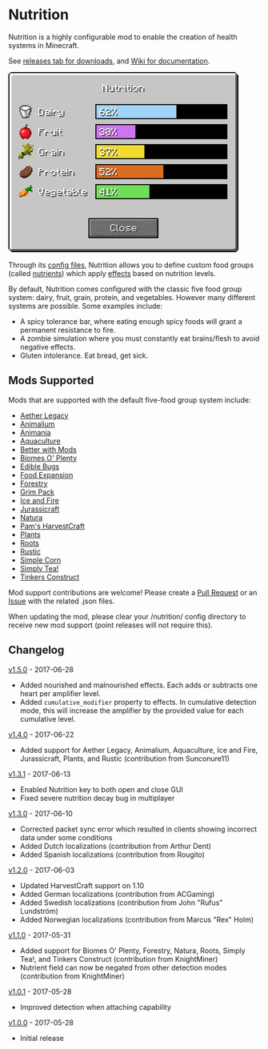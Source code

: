 # Nutrition

Nutrition is a highly configurable mod to enable the creation of health systems in Minecraft.

See [releases tab for downloads](https://github.com/WesCook/Nutrition/releases), and [Wiki for documentation](https://github.com/WesCook/Nutrition/wiki).

![Nutrition GUI](screenshots/gui.png "Nutrition GUI")

Through its [config files](https://github.com/WesCook/Nutrition/wiki/Configuration), Nutrition allows you to define custom food groups (called [nutrients](https://github.com/WesCook/Nutrition/wiki/Nutrients)) which apply [effects](https://github.com/WesCook/Nutrition/wiki/Effects) based on nutrition levels.

By default, Nutrition comes configured with the classic five food group system: dairy, fruit, grain, protein, and vegetables.  However many different systems are possible.  Some examples include:

* A spicy tolerance bar, where eating enough spicy foods will grant a permanent resistance to fire.
* A zombie simulation where you must constantly eat brains/flesh to avoid negative effects.
* Gluten intolerance.  Eat bread, get sick.

## Mods Supported

Mods that are supported with the default five-food group system include:

* [Aether Legacy](https://minecraft.curseforge.com/projects/aether-legacy)
* [Animalium](https://minecraft.curseforge.com/projects/animalium)
* [Animania](https://minecraft.curseforge.com/projects/animania)
* [Aquaculture](https://minecraft.curseforge.com/projects/aquaculture)
* [Better with Mods](https://minecraft.curseforge.com/projects/better-with-mods)
* [Biomes O' Plenty](https://minecraft.curseforge.com/projects/biomes-o-plenty)
* [Edible Bugs](https://minecraft.curseforge.com/projects/edible-bugs)
* [Food Expansion](https://minecraft.curseforge.com/projects/food-expansion)
* [Forestry](https://minecraft.curseforge.com/projects/forestry)
* [Grim Pack](https://minecraft.curseforge.com/projects/grim-pack)
* [Ice and Fire](https://minecraft.curseforge.com/projects/ice-and-fire-dragons-in-a-whole-new-light)
* [Jurassicraft](https://minecraft.curseforge.com/projects/jurassicraft2)
* [Natura](https://minecraft.curseforge.com/projects/natura)
* [Pam's HarvestCraft](https://minecraft.curseforge.com/projects/pams-harvestcraft)
* [Plants](https://minecraft.curseforge.com/projects/plants)
* [Roots](https://minecraft.curseforge.com/projects/roots)
* [Rustic](https://minecraft.curseforge.com/projects/rustic)
* [Simple Corn](https://minecraft.curseforge.com/projects/simple-corn)
* [Simply Tea!](https://minecraft.curseforge.com/projects/simply-tea)
* [Tinkers Construct](https://minecraft.curseforge.com/projects/tinkers-construct)

Mod support contributions are welcome!  Please create a [Pull Request](https://github.com/WesCook/Nutrition/pulls) or an [Issue](https://github.com/WesCook/Nutrition/issues) with the related .json files.

When updating the mod, please clear your /nutrition/ config directory to receive new mod support (point releases will not require this).

## Changelog

[v1.5.0](https://github.com/WesCook/Nutrition/releases/tag/v1.5.0) - 2017-06-28
* Added nourished and malnourished effects.  Each adds or subtracts one heart per amplifier level.
* Added `cumulative_modifier` property to effects.  In cumulative detection mode, this will increase the amplifier by the provided value for each cumulative level.  

[v1.4.0](https://github.com/WesCook/Nutrition/releases/tag/v1.4.0) - 2017-06-22
* Added support for Aether Legacy, Animalium, Aquaculture, Ice and Fire, Jurassicraft, Plants, and Rustic (contribution from Sunconure11)

[v1.3.1](https://github.com/WesCook/Nutrition/releases/tag/v1.3.1) - 2017-06-13
* Enabled Nutrition key to both open and close GUI
* Fixed severe nutrition decay bug in multiplayer

[v1.3.0](https://github.com/WesCook/Nutrition/releases/tag/v1.3.0) - 2017-06-10
* Corrected packet sync error which resulted in clients showing incorrect data under some conditions 
* Added Dutch localizations (contribution from Arthur Dent)
* Added Spanish localizations (contribution from Rougito)

[v1.2.0](https://github.com/WesCook/Nutrition/releases/tag/v1.2.0) - 2017-06-03
* Updated HarvestCraft support on 1.10
* Added German localizations (contribution from ACGaming)
* Added Swedish localizations (contribution from John "Rufus" Lundström)
* Added Norwegian localizations (contribution from Marcus "Rex" Holm)

[v1.1.0](https://github.com/WesCook/Nutrition/releases/tag/v1.1.0) - 2017-05-31
* Added support for Biomes O' Plenty, Forestry, Natura, Roots, Simply Tea!, and Tinkers Construct (contribution from KnightMiner)
* Nutrient field can now be negated from other detection modes (contribution from KnightMiner)

[v1.0.1](https://github.com/WesCook/Nutrition/releases/tag/v1.0.1) - 2017-05-28
* Improved detection when attaching capability

[v1.0.0](https://github.com/WesCook/Nutrition/releases/tag/v1.0.0) - 2017-05-28
* Initial release
